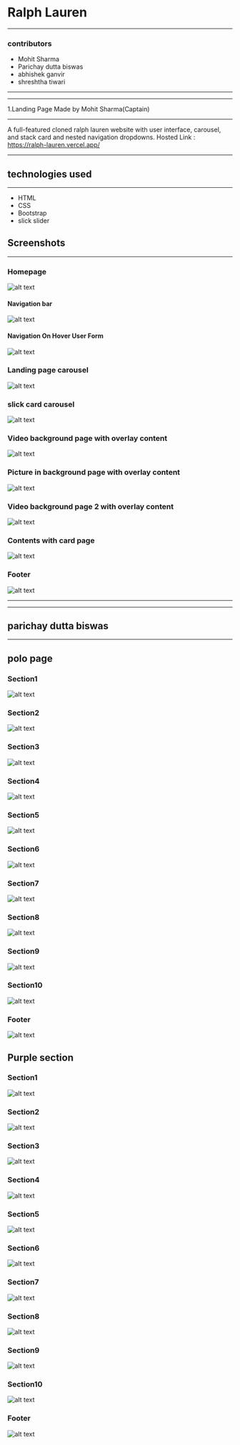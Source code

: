 # Ralph Lauren
***
### contributors
   - Mohit Sharma
   - Parichay dutta biswas
   - abhishek ganvir
   - shreshtha tiwari
***
***

1.Landing Page Made by Mohit Sharma(Captain)
***

A full-featured cloned ralph lauren website with user interface, carousel, and stack card and nested navigation dropdowns. Hosted Link : https://ralph-lauren.vercel.app/
***

## technologies used
***
 - HTML
 - CSS
 - Bootstrap
 - slick slider
 
## Screenshots
***

### Homepage
![alt text](mohit/assets/screenshots/1.png)

#### Navigation bar
![alt text](mohit/assets/screenshots/1-1.png)

#### Navigation On Hover User Form
![alt text](mohit/assets/screenshots/1-2.png) 

### Landing page carousel
![alt text](mohit/assets/screenshots/2.png)

### slick card carousel
![alt text](mohit/assets/screenshots/3.png)

### Video background page with overlay content
![alt text](mohit/assets/screenshots/4.png)

### Picture in background page with overlay content
![alt text](mohit/assets/screenshots/5.png)

### Video background page 2 with overlay content
![alt text](mohit/assets/screenshots/6.png)

### Contents with card page
![alt text](mohit/assets/screenshots/7.png)

### Footer
![alt text](mohit/assets/screenshots/8.png)

***
***

## parichay dutta biswas
***

## polo page

### Section1
![alt text](./parichay/assets/image.png)

### Section2
![alt text](./parichay/assets/image%20copy.png)

### Section3
![alt text](./parichay/assets/image%20copy%202.png) 

### Section4
![alt text](./parichay/assets/image%20copy%203.png)

### Section5
![alt text](./parichay/assets/image%20copy%204.png)

### Section6
![alt text](./parichay/assets/image%20copy%205.png)

### Section7
![alt text](./parichay/assets/image%20copy%206.png)

### Section8
![alt text](./parichay/assets/image%20copy%207.png)

### Section9
![alt text](./parichay/assets/image%20copy%208.png)

### Section10
![alt text](./parichay/assets/image%20copy%209.png)
### Footer
![alt text](mohit/assets/screenshots/8.png)


## Purple section 

### Section1
![alt text](./parichay/assets/image%20copy%2010.png)

### Section2
![alt text](./parichay/assets/image%20copy%2011.png)

### Section3
![alt text](./parichay/assets/image%20copy%2013.png) 

### Section4
![alt text](./parichay/assets/image%20copy%2012.png)

### Section5
![alt text](./parichay/assets/image%20copy%2014.png)

### Section6
![alt text](./parichay/assets/image%20copy%2015.png)

### Section7
![alt text](./parichay/assets/image%20copy%2016.png)

### Section8
![alt text](./parichay/assets/image%20copy%2017.png)

### Section9
![alt text](./parichay/assets/image%20copy%2018.png)

### Section10
![alt text](./parichay/assets/image%20copy%2019.png)
### Footer
![alt text](mohit/assets/screenshots/8.png)


<!-- /Parichay -->